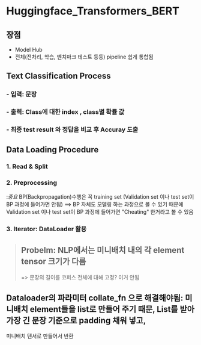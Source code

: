 # Huggingface_Transformers_BERT
## 장점 
- Model Hub
- 전체(전처리, 학습, 벤치마크 테스트 등등)  pipeline 쉽게 통합됨

## Text Classification Process 
### - 입력: 문장 
### - 출력: Class에 대한 index , class별 확률 값  
### - 최종 test result 와 정답을 비교 후 Accuray 도출 

## Data Loading Procedure 
### 1. Read & Split
### 2. Preprocessing
   :*중요* BP(Backpropagation)수행은 꼭 training set (Validation set 이나 test set이 BP 과정에 들어가면 안됨)
   ==> BP 자체도 모델링 하는 과정으로 볼 수 있기 때문에 Validation set 이나 test set이 BP 과정에 들어가면 "Cheating" 한거라고 볼 수 있음
### 3. Iterator: DataLoader 활용


> ## Probelm:  NLP에서는 미니배치 내의 각 element tensor 크기가 다름
>  => 문장의 길이를 코퍼스 전체에 대해 고정? 이거 안됨 

## Dataloader의 파라미터 collate_fn 으로 해결해야됨: 미니배치 element들을 list로 만들어 주기 때문, List를 받아 가장 긴 문장 기준으로 padding 채워 넣고, 
미니배치 텐서로 만들어서 반환

